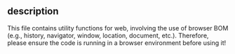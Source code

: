 ## description
 This file contains utility functions for web, involving the use of browser BOM (e.g., history, navigator, window, location, document, etc.).
 Therefore, please ensure the code is running in a browser environment before using it!
